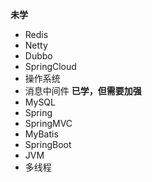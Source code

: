 **未学**   
* Redis
* Netty
* Dubbo 
* SpringCloud  
* 操作系统  
* 消息中间件
**已学，但需要加强**
* MySQL  
* Spring
* SpringMVC
* MyBatis
* SpringBoot
* JVM
* 多线程